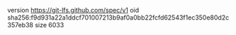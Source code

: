 version https://git-lfs.github.com/spec/v1
oid sha256:f9d931a22a1ddcf701007213b9af0a0bb22fcfd62543f1ec350e80d2c357eb38
size 6033
